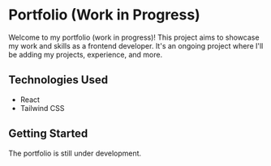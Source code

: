 # Portfolio (Work in Progress)

Welcome to my portfolio (work in progress)! This project aims to showcase my work and skills as a frontend developer. It's an ongoing project where I'll be adding my projects, experience, and more.

## Technologies Used

- React
- Tailwind CSS

## Getting Started

The portfolio is still under development.